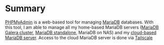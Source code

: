 # Summary
[PHPMyAdmin](https://www.phpmyadmin.net/) is a web-based tool for managing [MariaDB](/manifests/database/mariadb) databases. With this tool, I am able to manage all my home-based MariaDB servers ([MariaDB Galera cluster](/manifests/database/mariadb), [MariaDB standalone](/manifests/database/mariadb-standalone), MariaDB on NAS) and my [cloud-based MariaDB server](/manifests/database/mariadb-cloud). Access to the cloud MariaDB server is done via [Tailscale](/manifests/network/tailscale)